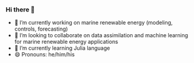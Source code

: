 ### Hi there 👋
- 🔭 I’m currently working on marine renewable energy (modeling, controls, forecasting)
- 👯 I’m looking to collaborate on data assimilation and machine learning for marine renewable energy applications
- 🌱 I’m currently learning Julia language
- 😄 Pronouns: he/him/his
<!--
**cmichelenstrofer/cmichelenstrofer** is a ✨ _special_ ✨ repository because its `README.md` (this file) appears on your GitHub profile.

Here are some ideas to get you started:

- 🔭 I’m currently working on ...
- 🌱 I’m currently learning ...
- 👯 I’m looking to collaborate on ...
- 🤔 I’m looking for help with ...
- 💬 Ask me about ...
- 📫 How to reach me: ...
- 😄 Pronouns: ...
- ⚡ Fun fact: ...
-->
